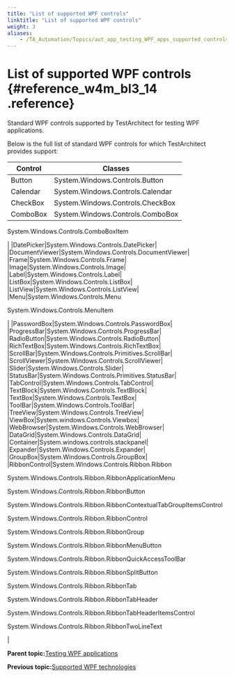 ```yaml
--- 
title: "List of supported WPF controls"
linktitle: "List of supported WPF controls"
weight: 3
aliases: 
    - /TA_Automation/Topics/aut_app_testing_WPF_apps_supported_controls.html
---
```

# List of supported WPF controls {#reference_w4m_bl3_14 .reference}

Standard WPF controls supported by TestArchitect for testing WPF applications.

Below is the full list of standard WPF controls for which TestArchitect provides support:

|Control|Classes|
|-------|-------|
|Button|System.Windows.Controls.Button|
|Calendar|System.Windows.Controls.Calendar|
|CheckBox|System.Windows.Controls.CheckBox|
|ComboBox|System.Windows.Controls.ComboBox

 System.Windows.Controls.ComboBoxItem

|
|DatePicker|System.Windows.Controls.DatePicker|
|DocumentViewer|System.Windows.Controls.DocumentViewer|
|Frame|System.Windows.Controls.Frame|
|Image|System.Windows.Controls.Image|
|Label|System.Windows.Controls.Label|
|ListBox|System.Windows.Controls.ListBox|
|ListView|System.Windows.Controls.ListView|
|Menu|System.Windows.Controls.Menu

 System.Windows.Controls.MenuItem

|
|PasswordBox|System.Windows.Controls.PasswordBox|
|ProgressBar|System.Windows.Controls.ProgressBar|
|RadioButton|System.Windows.Controls.RadioButton|
|RichTextBox|System.Windows.Controls.RichTextBox|
|ScrollBar|System.Windows.Controls.Primitives.ScrollBar|
|ScrollViewer|System.Windows.Controls.ScrollViewer|
|Slider|System.Windows.Controls.Slider|
|StatusBar|System.Windows.Controls.Primitives.StatusBar|
|TabControl|System.Windows.Controls.TabControl|
|TextBlock|System.Windows.Controls.TextBlock|
|TextBox|System.Windows.Controls.TextBox|
|ToolBar|System.Windows.Controls.ToolBar|
|TreeView|System.Windows.Controls.TreeView|
|ViewBox|System.windows.Controls.Viewbox|
|WebBrowser|System.Windows.Controls.WebBrowser|
|DataGrid|System.Windows.Controls.DataGrid|
|Container|System.windows.controls.stackpanel|
|Expander|System.Windows.Controls.Expander|
|GroupBox|System.Windows.Controls.GroupBox|
|RibbonControl|System.Windows.Controls.Ribbon.Ribbon

 System.Windows.Controls.Ribbon.RibbonApplicationMenu

 System.Windows.Controls.Ribbon.RibbonButton

 System.Windows.Controls.Ribbon.RibbonContextualTabGroupItemsControl

 System.Windows.Controls.Ribbon.RibbonControl

 System.Windows.Controls.Ribbon.RibbonGroup

 System.Windows.Controls.Ribbon.RibbonMenuButton

 System.Windows.Controls.Ribbon.RibbonQuickAccessToolBar

 System.Windows.Controls.Ribbon.RibbonSplitButton

 System.Windows.Controls.Ribbon.RibbonTab

 System.Windows.Controls.Ribbon.RibbonTabHeader

 System.Windows.Controls.Ribbon.RibbonTabHeaderItemsControl

 System.Windows.Controls.Ribbon.RibbonTwoLineText

|

**Parent topic:**[Testing WPF applications](../../TA_Automation/Topics/aut_app_testing_WPF_apps.html)

**Previous topic:**[Supported WPF technologies](../../TA_Automation/Topics/aut_app_testing_WPF_apps_supported_technology.html)


